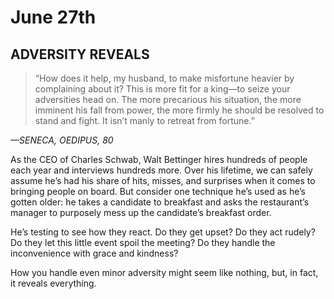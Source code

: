 # June 27th
## ADVERSITY REVEALS

> “How does it help, my husband, to make misfortune heavier by complaining about it? This is more fit for a king—to seize your adversities head on. The more precarious his situation, the more imminent his fall from power, the more firmly he should be resolved to stand and fight. It isn’t manly to retreat from fortune.”

*—SENECA, OEDIPUS, 80*

As the CEO of Charles Schwab, Walt Bettinger hires hundreds of people each year and interviews hundreds more. Over his lifetime, we can safely assume he’s had his share of hits, misses, and surprises when it comes to bringing people on board. But consider one technique he’s used as he’s gotten older: he takes a candidate to breakfast and asks the restaurant’s manager to purposely mess up the candidate’s breakfast order.

He’s testing to see how they react. Do they get upset? Do they act rudely? Do they let this little event spoil the meeting? Do they handle the inconvenience with grace and kindness?

How you handle even minor adversity might seem like nothing, but, in fact, it reveals everything.

